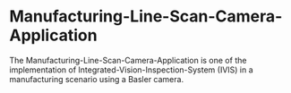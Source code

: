 # Manufacturing-Line-Scan-Camera-Application
The Manufacturing-Line-Scan-Camera-Application is one of the implementation of Integrated-Vision-Inspection-System (IVIS) in a manufacturing scenario using a Basler camera.
